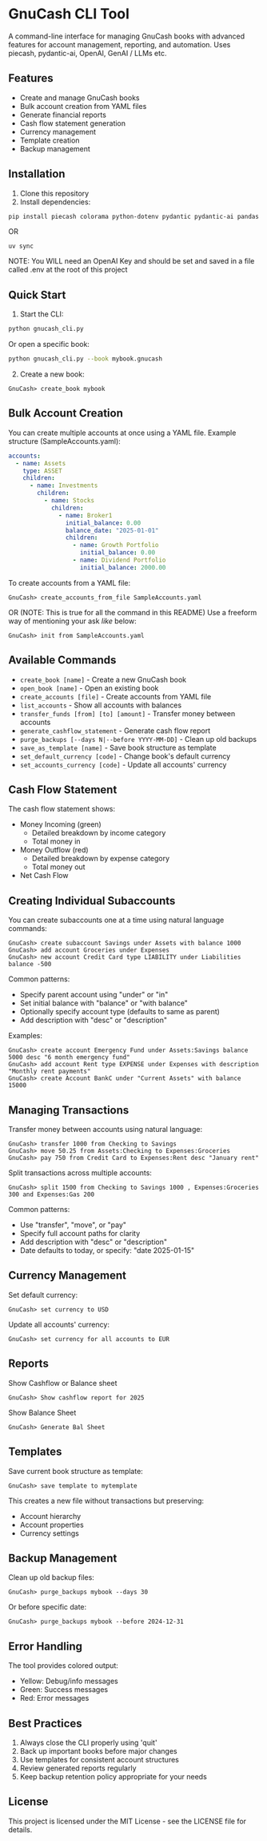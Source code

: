 # GnuCash CLI Tool

A command-line interface for managing GnuCash books with advanced features for account management, reporting, and automation.
Uses piecash, pydantic-ai, OpenAI, GenAI / LLMs etc.

## Features

- Create and manage GnuCash books
- Bulk account creation from YAML files
- Generate financial reports
- Cash flow statement generation
- Currency management
- Template creation
- Backup management

## Installation

1. Clone this repository
2. Install dependencies:
```bash
pip install piecash colorama python-dotenv pydantic pydantic-ai pandas PyYAML
``` 
OR
```
uv sync 
```
NOTE: You WILL need an OpenAI Key and should be set and saved in a file called .env at the root of this project 
## Quick Start

1. Start the CLI:
```bash
python gnucash_cli.py
```

Or open a specific book:
```bash
python gnucash_cli.py --book mybook.gnucash
```

2. Create a new book:
```
GnuCash> create_book mybook
```

## Bulk Account Creation

You can create multiple accounts at once using a YAML file. Example structure (SampleAccounts.yaml):

```yaml
accounts:
  - name: Assets
    type: ASSET
    children:
      - name: Investments
        children:
          - name: Stocks
            children:
              - name: Broker1
                initial_balance: 0.00
                balance_date: "2025-01-01"
                children:
                  - name: Growth Portfolio
                    initial_balance: 0.00
                  - name: Dividend Portfolio
                    initial_balance: 2000.00
```

To create accounts from a YAML file:
```
GnuCash> create_accounts_from_file SampleAccounts.yaml
```
OR (NOTE: This is true for all the command in this README)
Use a freeform way of mentioning your ask _like_ below:
```
GnuCash> init from SampleAccounts.yaml
```
## Available Commands

- `create_book [name]` - Create a new GnuCash book
- `open_book [name]` - Open an existing book
- `create_accounts [file]` - Create accounts from YAML file
- `list_accounts` - Show all accounts with balances
- `transfer_funds [from] [to] [amount]` - Transfer money between accounts
- `generate_cashflow_statement` - Generate cash flow report
- `purge_backups [--days N|--before YYYY-MM-DD]` - Clean up old backups
- `save_as_template [name]` - Save book structure as template
- `set_default_currency [code]` - Change book's default currency
- `set_accounts_currency [code]` - Update all accounts' currency

## Cash Flow Statement

The cash flow statement shows:
- Money Incoming (green)
  - Detailed breakdown by income category
  - Total money in
- Money Outflow (red)
  - Detailed breakdown by expense category
  - Total money out
- Net Cash Flow

## Creating Individual Subaccounts

You can create subaccounts one at a time using natural language commands:

```
GnuCash> create subaccount Savings under Assets with balance 1000
GnuCash> add account Groceries under Expenses
GnuCash> new account Credit Card type LIABILITY under Liabilities balance -500
```

Common patterns:
- Specify parent account using "under" or "in"
- Set initial balance with "balance" or "with balance"
- Optionally specify account type (defaults to same as parent)
- Add description with "desc" or "description"

Examples:
```
GnuCash> create account Emergency Fund under Assets:Savings balance 5000 desc "6 month emergency fund"
GnuCash> add account Rent type EXPENSE under Expenses with description "Monthly rent payments"
GnuCash> create Account BankC under "Current Assets" with balance 15000
```

## Managing Transactions

Transfer money between accounts using natural language:

```
GnuCash> transfer 1000 from Checking to Savings
GnuCash> move 50.25 from Assets:Checking to Expenses:Groceries
GnuCash> pay 750 from Credit Card to Expenses:Rent desc "January rent"
```

Split transactions across multiple accounts:
```
GnuCash> split 1500 from Checking to Savings 1000 , Expenses:Groceries 300 and Expenses:Gas 200
```

Common patterns:
- Use "transfer", "move", or "pay" 
- Specify full account paths for clarity
- Add description with "desc" or "description"
- Date defaults to today, or specify: "date 2025-01-15"

## Currency Management

Set default currency:
```
GnuCash> set currency to USD
```

Update all accounts' currency:
```
GnuCash> set currency for all accounts to EUR
```

## Reports

Show Cashflow or Balance sheet
``` 
GnuCash> Show cashflow report for 2025
```

Show Balance Sheet
``` 
GnuCash> Generate Bal Sheet
```

## Templates

Save current book structure as template:
```
GnuCash> save template to mytemplate
```

This creates a new file without transactions but preserving:
- Account hierarchy
- Account properties
- Currency settings

## Backup Management

Clean up old backup files:
```
GnuCash> purge_backups mybook --days 30
```

Or before specific date:
```
GnuCash> purge_backups mybook --before 2024-12-31
```

## Error Handling

The tool provides colored output:
- Yellow: Debug/info messages
- Green: Success messages
- Red: Error messages

## Best Practices

1. Always close the CLI properly using 'quit'
2. Back up important books before major changes
3. Use templates for consistent account structures
4. Review generated reports regularly
5. Keep backup retention policy appropriate for your needs




## License

This project is licensed under the MIT License - see the LICENSE file for details.
